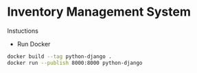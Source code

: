 # Inventory Management System

Instuctions 
- Run Docker
```sh
docker build --tag python-django .
docker run --publish 8000:8000 python-django
```